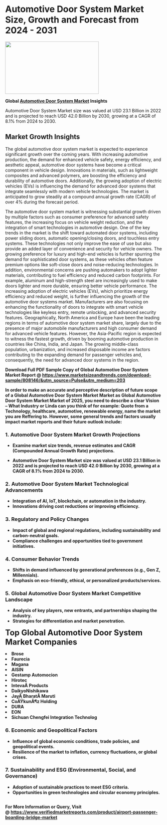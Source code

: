 <H1>Automotive Door System Market Size, Growth and Forecast from 2024 - 2031</H1><img class="aligncenter size-medium wp-image-584254" src="https://thirdeyenews.in/wp-content/uploads/2024/09/Global-Market-Research-300x168.jpeg" alt="" width="300" height="168" /><p><strong>Global&nbsp;<a href="https://www.marketsizeandtrends.com/download-sample/808146/&amp;utm_source=Pulse&amp;utm_medium=203">Automotive Door System Market</a> Insights</strong></p><p>Automotive Door System Market size was valued at USD 23.1 Billion in 2022 and is projected to reach USD 42.0 Billion by 2030, growing at a CAGR of 8.1% from 2024 to 2030.</p><p><h2>Market Growth Insights</h2> <p>The global automotive door system market is expected to experience significant growth over the coming years. With increasing automotive production, the demand for enhanced vehicle safety, energy efficiency, and aesthetic appeal, automotive door systems have become a critical component in vehicle design. Innovations in materials, such as lightweight composites and advanced polymers, are boosting the efficiency and durability of automotive doors. Additionally, the growing adoption of electric vehicles (EVs) is influencing the demand for advanced door systems that integrate seamlessly with modern vehicle technologies. The market is anticipated to grow steadily at a compound annual growth rate (CAGR) of over 4% during the forecast period.</p> <p><strong></strong></p> <p>The automotive door system market is witnessing substantial growth driven by multiple factors such as consumer preference for advanced safety features, the increasing focus on vehicle weight reduction, and the integration of smart technologies in automotive design. One of the key trends in the market is the shift toward automated door systems, including power sliding doors, automatic opening/closing doors, and touchless entry systems. These technologies not only improve the ease of use but also provide an added layer of convenience and security for vehicle owners. The growing preference for luxury and high-end vehicles is further spurring the demand for sophisticated door systems, as these vehicles often feature premium options like soft-close doors and noise-reducing technologies. In addition, environmental concerns are pushing automakers to adopt lighter materials, contributing to fuel efficiency and reduced carbon footprints. For example, aluminum and high-strength steel are increasingly used to make doors lighter and more durable, ensuring better vehicle performance. The increasing adoption of electric vehicles (EVs), which prioritize energy efficiency and reduced weight, is further influencing the growth of the automotive door systems market. Manufacturers are also focusing on enhancing the functionality of doors to integrate with smart vehicle technologies like keyless entry, remote unlocking, and advanced security features. Geographically, North America and Europe have been the leading regions in terms of automotive door system market share, largely due to the presence of major automobile manufacturers and high consumer demand for advanced vehicle features. However, the Asia-Pacific region is expected to witness the fastest growth, driven by booming automotive production in countries like China, India, and Japan. The growing middle-class population, urbanization, and increased disposable income are factors contributing to the expanding demand for passenger vehicles and, consequently, the need for advanced door systems in the region.</p> <p><strong></p><p><span class=""><strong>Download Full PDF Sample Copy of Global Automotive Door System Market Report</strong> @ <a href="https://www.marketsizeandtrends.com/download-sample/808146/&amp;utm_source=Pulse&amp;utm_medium=203" target="_blank">https://www.marketsizeandtrends.com/download-sample/808146/&amp;utm_source=Pulse&amp;utm_medium=203</a></span></p><p>In order to make an accurate and perceptive description of future scope of a Global&nbsp;Automotive Door System Market Market as Global&nbsp;Automotive Door System Market Market of 2025, you need to describe a clear Vision &ndash; What Industry or Linda can you think of for example: Quote from a Technology, healthcare, automotive, renewable energy, name the market you are Reffering to. However, some general trends and factors usually impact market reports and their future outlook include:</p><h3>1.&nbsp;<strong>Automotive Door System Market Growth Projections</strong></h3><ul><li>Examine market size trends, revenue estimates and CAGR (Compounded Annual Growth Rate) projections.</li><li><p>Automotive Door System Market size was valued at USD 23.1 Billion in 2022 and is projected to reach USD 42.0 Billion by 2030, growing at a CAGR of 8.1% from 2024 to 2030.</p></li></ul><h3>2.&nbsp;<strong>Automotive Door System Market Technological Advancements</strong></h3><ul><li>Integration of AI, IoT, blockchain, or automation in the industry.</li><li>Innovations driving cost reductions or improving efficiency.</li></ul><h3>3.&nbsp;<strong>Regulatory and Policy Changes</strong></h3><ul><li>Impact of global and regional regulations, including sustainability and carbon-neutral goals.</li><li>Compliance challenges and opportunities tied to government initiatives.</li></ul><h3>4.&nbsp;<strong>Consumer Behavior Trends</strong></h3><ul><li>Shifts in demand influenced by generational preferences (e.g., Gen Z, Millennials).</li><li>Emphasis on eco-friendly, ethical, or personalized products/services.</li></ul><h3>5.&nbsp;<strong>Global Automotive Door System Market Competitive Landscape</strong></h3><ul><li>Analysis of key players, new entrants, and partnerships shaping the industry.</li><li>Strategies for differentiation and market penetration.</li></ul><p data-pm-slice="1 1 []"><span style="color: inherit; font-family: inherit; font-size: 25px;">Top Global Automotive Door System Market Companies</span></p><div class="" data-test-id=""><p><li>Brose</li><li> Faurecia</li><li> Magana</li><li> AISIN</li><li> Gestamp Automocion</li><li> Hirotec</li><li> IntevaÂ Products</li><li> DaikyoNishikawa</li><li> JayÂ BharatÂ Maruti</li><li> CoÅŸkunÃ¶z Holding</li><li> DURA</li><li> EON</li><li> Sichuan Chengfei Integration Technolog</li></p></div><h3>6.&nbsp;<strong>Economic and Geopolitical Factors</strong></h3><ul><li>Influence of global economic conditions, trade policies, and geopolitical events.</li><li>Resilience of the market to inflation, currency fluctuations, or global crises.</li></ul><h3>7.&nbsp;<strong>Sustainability and ESG (Environmental, Social, and Governance)</strong></h3><ul><li>Adoption of sustainable practices to meet ESG criteria.</li><li>Opportunities in green technologies and circular economy principles.</li></ul><h2><strong style="font-size: 14px;">For More Information or Query, Visit @&nbsp;</strong><a style="background-color: #ffffff; font-size: 14px;" href="https://www.marketsizeandtrends.com/report/automotive-door-system-market/" target="_blank">https://www.verifiedmarketreports.com/product/airport-passenger-boarding-bridge-market</a></h2>
